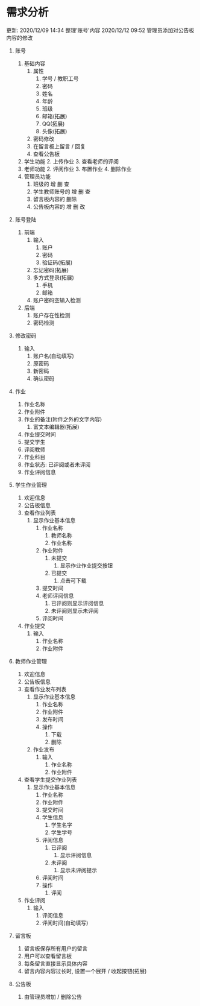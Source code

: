 # 需求分析

更新:
2020/12/09 14:34 整理'账号'内容
2020/12/12 09:52 管理员添加对公告板内容的修改

1. 账号
   1. 基础内容
      1. 属性
         1. 学号 / 教职工号
         2. 密码
         3. 姓名
         4. 年龄
         5. 班级
         6. 邮箱(拓展)
         7. QQ(拓展)
         8. 头像(拓展)
      2. 密码修改
      3. 在留言板上留言 / 回复
      4. 查看公告板
   2. 学生功能
      2. 上传作业
      3. 查看老师的评阅
   3. 老师功能
      2. 评阅作业
      3. 布置作业
      4. 删除作业
   4. 管理员功能
      1. 班级的 增 删 查
      2. 学生教师账号的 增 删 查
      3. 留言板内容的 删除
      4. 公告板内容的 增 删 改


2. 账号登陆
   1. 前端
      1. 输入
         1. 账户
         2. 密码
         3. 验证码(拓展)
      2. 忘记密码(拓展)
      3. 多方式登录(拓展)
         1. 手机
         2. 邮箱
      4. 账户密码空输入检测
   2. 后端
      1. 账户存在性检测
      2. 密码检测


3. 修改密码
   1. 输入
      1. 账户名(自动填写)
      2. 原密码
      3. 新密码
      4. 确认密码


4. 作业
   1. 作业名称
   2. 作业附件
   3. 作业的备注(附件之外的文字内容)
      1. 富文本编辑器(拓展)
   4. 作业提交时间
   5. 提交学生
   6. 评阅教师
   7. 作业科目
   8. 作业状态: 已评阅或者未评阅
   9. 作业评阅信息


5. 学生作业管理
   1. 欢迎信息
   2. 公告板信息
   3. 查看作业列表
      1. 显示作业基本信息
         1. 作业名称
            1. 教师名称
            2. 作业名称
         2. 作业附件
            1. 未提交
               1. 显示作业作业提交按钮
            2. 已提交
               1. 点击可下载
         3. 提交时间
         4. 老师评阅信息
            1. 已评阅则显示评阅信息
            2. 未评阅则显示未评阅
         5. 评阅时间
   4. 作业提交
      1. 输入
         1. 作业名称
         2. 作业附件


6. 教师作业管理
   1. 欢迎信息
   2. 公告板信息
   3. 查看作业发布列表
      1. 显示作业基本信息
         1. 作业名称
         2. 作业附件
         3. 发布时间
         4. 操作
            1. 下载
            2. 删除
      2. 作业发布
         1. 输入
            1. 作业名称
            2. 作业附件
   4. 查看学生提交作业列表
      1. 显示作业基本信息
         1. 作业名称
         2. 作业附件
         3. 提交时间
         4. 学生信息
            1. 学生名字
            2. 学生学号
         5. 评阅信息
            1. 已评阅
               1. 显示评阅信息
            2. 未评阅
               1. 显示未评阅提示
         6. 评阅时间
         7. 操作
            1. 评阅
   5. 作业评阅
      1. 输入
         1. 评阅信息
         2. 评阅时间(自动填写)


7. 留言板
   1. 留言板保存所有用户的留言
   2. 用户可以查看留言板
   3. 每条留言直接显示具体内容
   4. 留言内容内容过长时, 设置一个展开 / 收起按钮(拓展)


8. 公告板
   1. 由管理员增加 / 删除公告